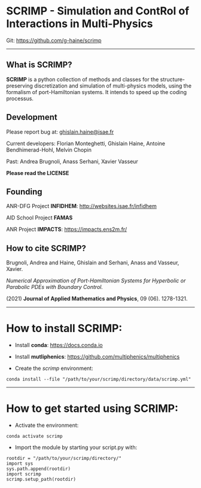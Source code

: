 #  SCRIMP - Simulation and ContRol of Interactions in Multi-Physics

Git: https://github.com/g-haine/scrimp
___

## What is SCRIMP?

**SCRIMP** is a python collection of methods and classes for the structure-
preserving discretization and simulation of multi-physics models, using the 
formalism of port-Hamiltonian systems. It intends to speed up the coding 
processus.

## Development

Please report bug at: ghislain.haine@isae.fr

Current developers: Florian Monteghetti, Ghislain Haine, Antoine Bendhimerad-Hohl, Melvin Chopin

Past: Andrea Brugnoli, Anass Serhani, Xavier Vasseur

**Please read the LICENSE**

## Founding

ANR-DFG Project **INFIDHEM**: http://websites.isae.fr/infidhem

AID School Project **FAMAS**

ANR Project **IMPACTS**: https://impacts.ens2m.fr/

## How to cite SCRIMP?
    
Brugnoli, Andrea and Haine, Ghislain and Serhani, Anass and Vasseur, Xavier.

*Numerical Approximation of Port-Hamiltonian Systems for Hyperbolic or Parabolic PDEs with Boundary Control.*

(2021) **Journal of Applied Mathematics and Physics**, 09 (06). 1278-1321.
___

# How to install SCRIMP:

- Install **conda**: https://docs.conda.io

- Install **mutliphenics**: https://github.com/multiphenics/multiphenics

- Create the *scrimp* environment:
```
conda install --file "/path/to/your/scrimp/directory/data/scrimp.yml"
```
___

# How to get started using SCRIMP:

- Activate the environment:

```
conda activate scrimp
```

- Import the module by starting your script.py with:

```
rootdir = "/path/to/your/scrimp/directory/"
import sys
sys.path.append(rootdir)
import scrimp
scrimp.setup_path(rootdir)
```

